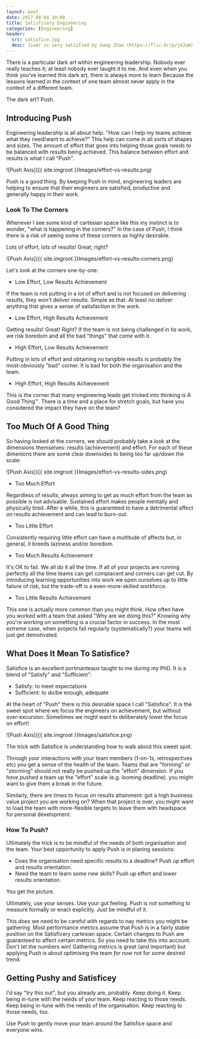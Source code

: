 ```yaml
---
layout: post
date: 2017-08-04 10:00
title: Satisficery Engineering
categories: [Engineering]
header:
  src: satisfice.jpg
  desc: Jiuer us very satisfied by Gang Zhao (https://flic.kr/p/jUJuW)
---
```

There is a particular dark art within engineering leadership. Nobody
ever really teaches it; at least nobody ever taught it to me. And even
when you think you've learned this dark art, there is always more to
learn Because the lessons learned in the context of one team almost
never apply in the context of a different team.

The dark art? Push.

## Introducing Push

Engineering leadership is all about help. "How can I help my teams
achieve what they need/want to achieve?" This help can come in all
sorts of shapes and sizes. The amount of effort that goes into helping
those goals needs to be balanced with results being achieved. This
balance between effort and results is what I call "Push".

![Push Axis]({{ site.imgroot }}Images/effort-vs-results.png)

Push is a good thing. By keeping Push in mind, engineering leaders are
helping to ensure that their engineers are satisfied, productive and
generally happy in their work.

### Look To The Corners

Whenever I see some kind of cartesian space like this my instinct is
to wonder, "what is happening in the corners?" In the case of Push, I
think there is a risk of seeing some of these corners as highly
desirable.

Lots of effort, lots of results! Great, right?

![Push Axis]({{ site.imgroot }}Images/effort-vs-results-corners.png)

Let's look at the corners one-by-one:

- Low Effort, Low Results Achievement

If the team is not putting in a lot of effort and is not focused on
delivering results, they won't deliver results. Simple as that. At
least no deliver anything that gives a sense of satisfaction in the
work.

- Low Effort, High Results Achievement

Getting results! Great! Right? If the team is not being challenged in
tis work, we risk boredom and all the bad "things" that come with it.

- High Effort, Low Results Achievement

Putting in lots of effort and obtaining no tangible results is
probably the most-obviously "bad" corner. It is bad for both the
organisation and the team.

- High Effort, High Results Achievement

This is the corner that many engineering leads get tricked into
thinking is A Good Thing&trade;. There is a time and a place for
stretch goals, but have you considered the impact they have on the
team?

## Too Much Of A Good Thing

So having looked at the corners, we should probably take a look at the
dimensions themselves: results (achievement) and effort. For each of
these dimenions there are some clear downsides to being too far
up/down the scale:

![Push Axis]({{ site.imgroot }}Images/effort-vs-results-sides.png)

- Too Much Effort

Regardless of results, always aiming to get as much effort from the
team as possible is not advisable. Sustained effort makes people
mentally and physically tired. After a while, this is guaranteed to
have a detrimental affect on results achievement and can lead to
burn-out.

- Too Little Effort

Consistently requiring little effort can have a multitude of affects
but, in general, it breeds laziness and/or boredom.

- Too Much Results Achievement

It's OK to fail. We all do it all the time. If all of your projects
are running perfectly all the time teams can get complacent and corners
can get cut. By introducing learning opportunities into work we open
ourselves up to little failure of risk, but the trade-off is a
even-more-skilled workforce.

- Too Little Results Achievement

This one is actually more common than you might think. How often have
you worked with a team that asked "Why are we doing this?" Knowing why
you're working on something is a crucial factor in success. In the
most extreme case, when projects fail regularly (systematically?) your
teams will just get demotivated.

## What Does It Mean To Satisfice?

Satisfice is an excellent portmanteaux taught to me during my PhD. It
is a blend of "Satisfy" and "Sufficient":

- Satisfy: to meet expectations
- Sufficient: to do/be enough, adequate

At the heart of "Push" there is this desirable space I call
"Satisfice". It is the sweet spot where we focus the engineers on
achievement, but without over-excursion. Sometimes we might want to
deliberately lower the focus on effort!

![Push Axis]({{ site.imgroot }}Images/satisfice.png)

The trick with Satisfice is understanding how to walk about this sweet
spot.

Through your interactions with your team members (1-on-1s,
retrospectives etc) you get a sense of the health of the team. Teams
that are "forming" or "storming" should not really be pushed up the
"effort" dimension. If you *have* pushed a team up the "effort" scale
(e.g. looming deadline). you might want to give them a break in the
future.

Similarly, there are times to focus on results attainment: got a high
business value project you are working on? When that project is over,
you might want to load the team with more-flexible targets to leave
them with headspace for personal development.

### How To Push?

Ultimately the trick is to be mindful of the needs of both
organisation and the team. Your best opportunity to apply Push is in
planing sessions:

- Does the organisation need specific results to a deadline? Push up
  effort and results orientation.
- Need the team to learn some new skills? Push up effort and lower
  results orientation.

You get the picture.

Ultimately, use your senses. Use your gut feeling. Push is not
something to measure formally or enact explicitly. Just be mindful of
it.

This *does* we need to be careful with regards to nay metrics you
might be gathering. Most performance metrics assume that Push is in a
fairly stable position on the Satisficery cartesian space. Certain
changes to Push are guaranteed to affect certain metrics. So you need
to take this into account. Don't let the numbers win! Gathering metrics
is great (and important) but applying Push is about optimising the team
*for now* not for some desired trend.

## Getting Pushy and Satisficey

I'd say "try this out", but you already are, probably. Keep doing
it. Keep being in-tune with the needs of your team. Keep reacting to
those needs. Keep being in-tune with the needs of the
organisation. Keep reacting to those needs, too.

Use Push to gently move your team around the Satisfice space and
everyone wins.
